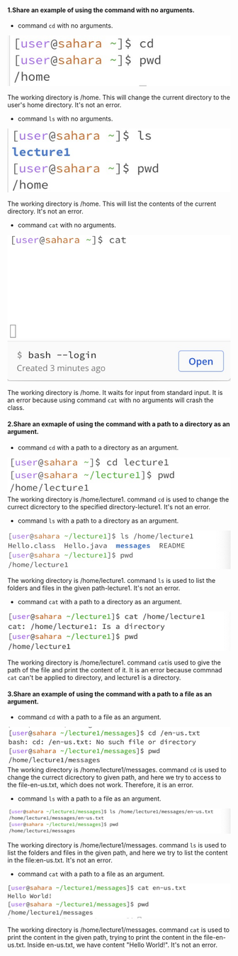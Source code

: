 #### 1.Share an example of using the command with no arguments.
  - command `cd` with no arguments.

![Image](451696610583_.pic.jpg)

  The working directory is /home. This will change the current directory to the user's home directory. It's not an error. 

  - command `ls` with no arguments.

![Image](461696610599_.pic.jpg)

  The working directory is /home. This will list the contents of the current directory. It's not an error. 

  - command `cat` with no arguments.

![Image](471696610651_.pic.jpg)
![Image](481696610660_.pic.jpg)

  The working directory is /home. It waits for input from standard input.  It is an error because using command `cat` with no arguments will crash the class.

#### 2.Share an exmaple of using the command with a path to a directory as an argument.
  - command `cd` with a path to a directory as an argument.

![Image](491696610966_.pic.jpg)
  The working directory is /home/lecture1. command `cd` is used to change the currect dicrectory to the specified directory-lecture1. It's not an error.
  
  - command `ls` with a path to a directory as an argument.

![Image](501696611053_.pic.jpg)

  The working directory is /home/lecture1. command `ls` is used to list the folders and files in the given path-lecture1. It's not an error.
  
  - command `cat` with a path to a directory as an argument.

![Image](511696611296_.pic.jpg)

  The working directory is /home/lecture1. command `cat`is used to give the path of the file and print the content of it. It is an error because commnad `cat` can't be applied to directory, and lecture1 is a directory. 

#### 3.Share an example of using the command with a path to a file as an argument.
  - command `cd` with a path to a file as an argument.

![Image](521696611444_.pic.jpg)
  The working directory is /home/lecture1/messages. command `cd` is used to change the currect dicrectory to given path, and here we try to access to the file-en-us.txt, which does not work. Therefore, it is an error.
  
  - command `ls` with a path to a file as an argument.

![Image](531696611503_.pic.jpg)

  The working directory is /home/lecture1/messages. command `ls` is used to list the folders and files in the given path, and here we try to list the content in the file:en-us.txt. It's not an error.
  
  - command `cat` with a path to a file as an argument.

![Image](541696611581_.pic.jpg)

  The working directory is /home/lecture1/messages. command `cat` is used to print the content in the given path, trying to print the content in the file-en-us.txt. Inside en-us.txt, we have content "Hello World!". It's not an error.


